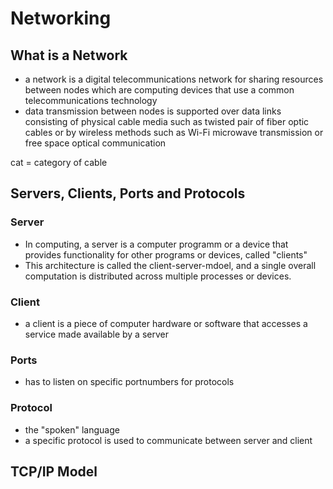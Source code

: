 # Networking

## What is a Network

- a network is a digital telecommunications network for sharing resources between nodes which are computing devices that use a common telecommunications technology
- data transmission between nodes is supported over data links consisting of physical cable media such as twisted pair of fiber optic cables or by wireless methods such as Wi-Fi microwave transmission or free space optical communication

cat = category of cable

## Servers, Clients, Ports and Protocols

### Server

- In computing, a server is a computer programm or a device that provides functionality for other programs or devices, called "clients"
- This architecture is called the client-server-mdoel, and a single overall computation is distributed across multiple processes or devices.

### Client

- a client is a piece of computer hardware or software that accesses a service made available by a server

### Ports

- has to listen on specific portnumbers for protocols

### Protocol

- the "spoken" language
- a specific protocol is used to communicate between server and client

## TCP/IP Model
